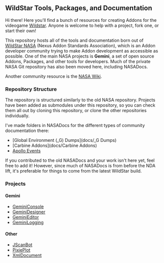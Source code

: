 ## WildStar Tools, Packages, and Documentation

Hi there! Here you'll find a bunch of resources for creating Addons for the videogame [Wildstar](http://http://www.wildstar-online.com). Anyone is welcome to help with a project, fork one, or start their own!

This repository hosts all of the tools and documentation born out of [WildStar NASA](http://www.wildstarnasa.com) (Nexus Addon Standards Association), which is an Addon developer community trying to make Addon development as accessible as possible. One of the main NASA projects is **Gemini**, a set of open source Addons, Packages, and other tools for developers. Much of the private NASA Git repository has also been moved here, including NASADocs.

Another community resource is the [NASA Wiki](http://wiki.wildstarnasa.com).


### Repository Structure

The repository is structured similarly to the old NASA repository. Projects have been added as submodules under this repository, so you can check them all out by cloning this repository, or clone the other repositories individually.

I've made folders in NASADocs for the different types of community documentation there: 

- [Global Environment (_G) Dumps](docs/_G Dumps)
- [Carbine Addons](docs/Carbine Addons)
- [Apollo Events](docs/Events)

If you contributed to the old NASADocs and your work isn't here yet, feel free to add it! However, since much of NASADocs is from before the NDA lift, it's preferable for things to come from the latest WildStar build.


### Projects

#### Gemini

- [GeminiConsole](https://github.com/wildstarnasa/GeminiConsole)
- [GeminiDesigner](https://github.com/wildstarnasa/GeminiDesigner)
- [GeminiEditor](https://github.com/wildstarnasa/GeminiEditor)
- [GeminiLogging](https://github.com/wildstarnasa/GeminiLogging)


#### Other

- [JScanBot](https://github.com/wildstarnasa/JScanBot)
- [PixiePlot](https://github.com/wildstarnasa/PixiePlot)
- [XmlDocument](https://github.com/wildstarnasa/XmlDocument)


